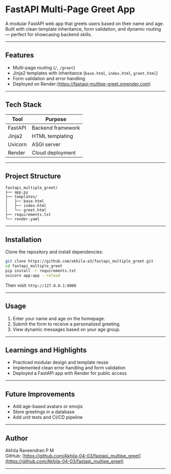 # FastAPI Multi-Page Greet App

A modular FastAPI web app that greets users based on their name and age. Built with clean template inheritance, form validation, and dynamic routing — perfect for showcasing backend skills.

---

## Features

- Multi-page routing (`/`, `/greet`)
- Jinja2 templates with inheritance (`base.html`, `index.html`, `greet.html`)
- Form validation and error handling
- Deployed on Render:(https://fastapi-multipe-greet.onrender.com)

---

## Tech Stack

| Tool       | Purpose           |
|------------|-------------------|
| FastAPI    | Backend framework |
| Jinja2     | HTML templating   |
| Uvicorn    | ASGI server       |
| Render     | Cloud deployment  |

---

## Project Structure

```
fastapi_multiple_greet/
├── app.py
├── templates/
│   ├── base.html
│   ├── index.html
│   └── greet.html
├── requirements.txt
└── render.yaml
```

---

## Installation

Clone the repository and install dependencies:

```bash
git clone https://github.com/akhila-a3/fastapi_multiple_greet.git
cd fastapi_multiple_greet
pip install -r requirements.txt
uvicorn app:app --reload
```

Then visit: `http://127.0.0.1:8000`

---

## Usage

1. Enter your name and age on the homepage.
2. Submit the form to receive a personalized greeting.
3. View dynamic messages based on your age group.

---

## Learnings and Highlights

- Practiced modular design and template reuse
- Implemented clean error handling and form validation
- Deployed a FastAPI app with Render for public access

---

## Future Improvements

- Add age-based avatars or emojis
- Store greetings in a database
- Add unit tests and CI/CD pipeline

---

## Author

Akhila Raveendran P M  
GitHub: [https://github.com/Akhila-04-03/fastapi_multipe_greet](https://github.com/Akhila-04-03/fastapi_multipe_greet)

---


